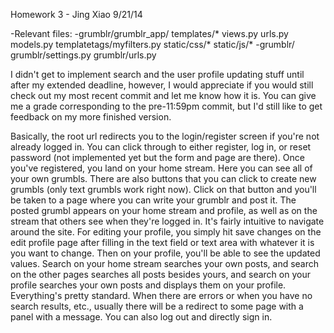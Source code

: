 Homework 3 - Jing Xiao
9/21/14

-Relevant files:
    -grumblr/grumblr_app/
        templates/*
        views.py
        urls.py
        models.py
        templatetags/myfilters.py
        static/css/*
        static/js/*
    -grumblr/
        grumblr/settings.py
        grumblr/urls.py

I didn't get to implement search and the user profile updating stuff until after my extended deadline, however, I would appreciate if you would still check out my most recent commit and let me know how it is. You can give me a grade corresponding to the pre-11:59pm commit, but I'd still like to get feedback on my more finished version.

Basically, the root url redirects you to the login/register screen if you're not already logged in. You can click through to either register, log in, or reset password (not implemented yet but the form and page are there). Once you've registered, you land on your home stream. Here you can see all of your own grumbls. There are also buttons that you can click to create new grumbls (only text grumbls work right now). Click on that button and you'll be taken to a page where you can write your grumblr and post it. The posted grumbl appears on your home stream and profile, as well as on the stream that others see when they're logged in. It's fairly intuitive to navigate around the site. For editing your profile, you simply hit save changes on the edit profile page after filling in the text field or text area with whatever it is you want to change. Then on your profile, you'll be able to see the updated values. Search on your home stream searches your own posts, and search on the other pages searches all posts besides yours, and search on your profile searches your own posts and displays them on your profile. Everything's pretty standard. When there are errors or when you have no search results, etc., usually there will be a redirect to some page with a panel with a message. You can also log out and directly sign in. 


